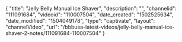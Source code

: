 {
    "title": "Jelly Belly Manual Ice Shaver",
    "description": "",
    "channelid": "111091684",
    "videoid": "110007504",
    "date_created": "1502525634",
    "date_modified": "1504049178",
    "type": "captivate",
    "layout": "channelVideo",
    "url": "\/bbbusa-latest-videos\/jelly-belly-manual-ice-shaver-2-notes\/111091684-110007504"
}